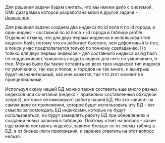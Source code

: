 Для решения задачи будем считать, что мы имеем дело с системой, UML диаграмма которой разработана мной в другой задаче - [domain.png](domain.png)

Для решения задачи создаем два индекса по id пола и по id города, и один индекс - составной по id пола + id города в таблице profile. Отдельно отмечу, что для двух первых индексов я использовал тип индекса hash, потому что он работает быстрее, чем дефолтовый b-tree, а поиск у нас предполагается только по точному совпадению. Но только для двух первых индексов - для составного индекса using hash не поддерживает, пришлось создать индекс для него по умолчанию, b-tree. Можно было бы также оставить во всех трех индексах тип индекса по умолчанию, так как и полов, и городов не так много, и выигрыш будет незначительный, как мне кажется, так что этот момент не принципиальный.

Используя схему нашей БД можно также составить еще много разных индексов или сочетаний (индекс + правильно составленный обходной запрос), которые оптимизируют работу нашей БД. Но это зависит на самом деле от приложения, которое будет использовать эту БД - нет смысла загромождать БД индексами, которые не будут использоваться, но будут замедлять работу БД при обновлениях и создании новых записей в таблицах. Поэтому ответ на вопрос - какие еще можно составить индексы, зависит больше не от схемы таблиц в БД, а от бизнес-логи приложения, и заранее ответить на этот вопрос нельзя.

